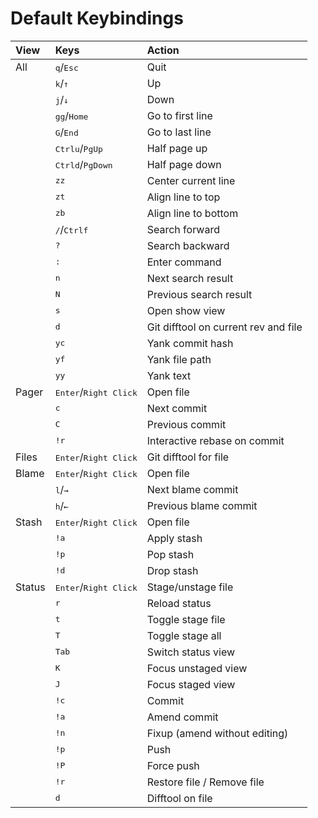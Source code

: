 # Default Keybindings

| View | Keys | Action |
|:---|:---|:---|
| All | <kbd>q</kbd>/<kbd>Esc</kbd> | Quit |
| | <kbd>k</kbd>/<kbd>↑</kbd> | Up |
| | <kbd>j</kbd>/<kbd>↓</kbd> | Down |
| | <kbd>g</kbd><kbd>g</kbd>/<kbd>Home</kbd> | Go to first line |
| | <kbd>G</kbd>/<kbd>End</kbd> | Go to last line |
| | <kbd>Ctrl</kbd><kbd>u</kbd>/<kbd>PgUp</kbd> | Half page up |
| | <kbd>Ctrl</kbd><kbd>d</kbd>/<kbd>PgDown</kbd> | Half page down |
| | <kbd>zz</kbd> | Center current line |
| | <kbd>zt</kbd> | Align line to top |
| | <kbd>zb</kbd> | Align line to bottom |
| | <kbd>/</kbd>/<kbd>Ctrl</kbd><kbd>f</kbd> | Search forward |
| | <kbd>?</kbd> | Search backward |
| | <kbd>:</kbd> | Enter command |
| | <kbd>n</kbd> | Next search result |
| | <kbd>N</kbd> | Previous search result |
| | <kbd>s</kbd> | Open show view |
| | <kbd>d</kbd> | Git difftool on current rev and file |
| | <kbd>yc</kbd> | Yank commit hash |
| | <kbd>yf</kbd> | Yank file path |
| | <kbd>yy</kbd> | Yank text |
| Pager | <kbd>Enter</kbd>/<kbd>Right Click</kbd> | Open file |
| | <kbd>c</kbd> | Next commit |
| | <kbd>C</kbd> | Previous commit |
| | <kbd>!r</kbd> | Interactive rebase on commit |
| Files | <kbd>Enter</kbd>/<kbd>Right Click</kbd> | Git difftool for file |
| Blame | <kbd>Enter</kbd>/<kbd>Right Click</kbd> | Open file |
| | <kbd>l</kbd>/<kbd>→</kbd> | Next blame commit |
| | <kbd>h</kbd>/<kbd>←</kbd> | Previous blame commit |
| Stash | <kbd>Enter</kbd>/<kbd>Right Click</kbd> | Open file |
| | <kbd>!a</kbd> | Apply stash |
| | <kbd>!p</kbd> | Pop stash |
| | <kbd>!d</kbd> | Drop stash |
| Status | <kbd>Enter</kbd>/<kbd>Right Click</kbd> | Stage/unstage file |
| | <kbd>r</kbd> | Reload status |
| | <kbd>t</kbd> | Toggle stage file |
| | <kbd>T</kbd> | Toggle stage all |
| | <kbd>Tab</kbd> | Switch status view |
| | <kbd>K</kbd> | Focus unstaged view |
| | <kbd>J</kbd> | Focus staged view |
| | <kbd>!c</kbd> | Commit |
| | <kbd>!a</kbd> | Amend commit |
| | <kbd>!n</kbd> | Fixup (amend without editing) |
| | <kbd>!p</kbd> | Push |
| | <kbd>!P</kbd> | Force push |
| | <kbd>!r</kbd> | Restore file / Remove file |
| | <kbd>d</kbd> | Difftool on file |

